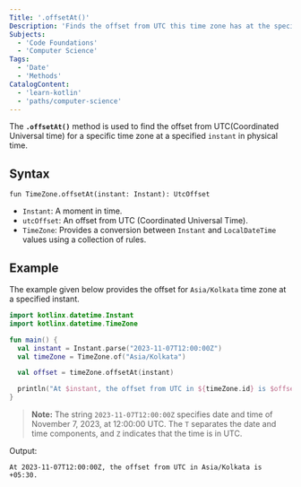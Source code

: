 ```yaml
---
Title: '.offsetAt()'
Description: 'Finds the offset from UTC this time zone has at the specified instant of physical time.'
Subjects:
  - 'Code Foundations'
  - 'Computer Science'
Tags:
  - 'Date'
  - 'Methods'
CatalogContent:
  - 'learn-kotlin'
  - 'paths/computer-science'
---
```


The **`.offsetAt()`** method is used to find the offset from UTC(Coordinated Universal time) for a specific time zone at a specified `instant` in physical time.

## Syntax

```pseudo
fun TimeZone.offsetAt(instant: Instant): UtcOffset
```

- `Instant`: A moment in time.
- `utcOffset`: An offset from UTC (Coordinated Universal Time).
- `TimeZone`: Provides a conversion between `Instant` and `LocalDateTime` values using a collection of rules.

## Example

The example given below provides the offset for `Asia/Kolkata` time zone at a specified instant.

```kotlin
import kotlinx.datetime.Instant
import kotlinx.datetime.TimeZone

fun main() {
  val instant = Instant.parse("2023-11-07T12:00:00Z")
  val timeZone = TimeZone.of("Asia/Kolkata")

  val offset = timeZone.offsetAt(instant)

  println("At $instant, the offset from UTC in ${timeZone.id} is $offset.")
}

```

> **Note:** The string `2023-11-07T12:00:00Z` specifies date and time of November 7, 2023, at 12:00:00 UTC. The `T` separates the date and time components, and `Z` indicates that the time is in UTC.

Output:

```shell
At 2023-11-07T12:00:00Z, the offset from UTC in Asia/Kolkata is +05:30.

```
